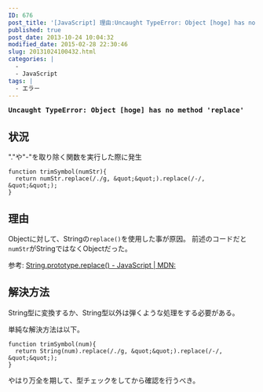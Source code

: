 ```yaml
---
ID: 676
post_title: '[JavaScript] 理由:Uncaught TypeError: Object [hoge] has no method &#8216;replace&#8217;'
published: true
post_date: 2013-10-24 10:04:32
modified_date: 2015-02-28 22:30:46
slug: 20131024100432.html
categories: |
  -
  - JavaScript
tags: |
  - エラー
---
```

<pre><strong>Uncaught TypeError: Object [hoge] has no method 'replace'</strong></pre>
<!--more-->
## 状況
"."や"-"を取り除く関数を実行した際に発生

```language-javascript
function trimSymbol(numStr){
  return numStr.replace(/./g, &quot;&quot;).replace(/-/, &quot;&quot;);
}
```

## 理由
Objectに対して、Stringの`replace()`を使用した事が原因。
前述のコードだと`numStr`がStringではなくObjectだった。

参考: [String.prototype.replace() - JavaScript | MDN:](https://developer.mozilla.org/ja/docs/Web/JavaScript/Reference/Global_Objects/String/replace)

## 解決方法
String型に変換するか、String型以外は弾くような処理をする必要がある。

単純な解決方法は以下。
```language-javascript
function trimSymbol(num){
  return String(num).replace(/./g, &quot;&quot;).replace(/-/, &quot;&quot;);
}
```
やはり万全を期して、型チェックをしてから確認を行うべき。
